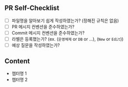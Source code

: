 ## PR Self-Checklist

- [ ] 파일명을 알아보기 쉽게 작성하였는가? (정해진 규칙은 없음)
- [ ] PR 메시지 컨벤션을 준수하였는가?
- [ ] Commit 메시지 컨벤션을 준수하였는가?
- [ ] 라벨은 등록했는가? (ex. (`운영체제` or `DB` or ...), (`New` or `Edit`))
- [ ] 예상 질문을 작성하였는가?

## Content

- 챕터명 1
- 챕터명 2
